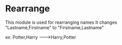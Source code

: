 Rearrange 
=====
This module is used for rearranging names
It changes "Lastname,Firstname" to "Firstname,Lastname"

ex: Potter,Harry --->Harry,Potter
